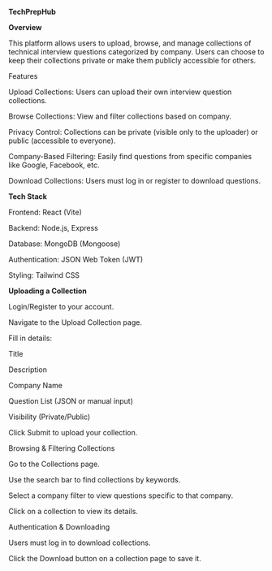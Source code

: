 **TechPrepHub**

**Overview**

This platform allows users to upload, browse, and manage collections of technical interview questions categorized by company. Users can choose to keep their collections private or make them publicly accessible for others.

Features

Upload Collections: Users can upload their own interview question collections.

Browse Collections: View and filter collections based on company.

Privacy Control: Collections can be private (visible only to the uploader) or public (accessible to everyone).

Company-Based Filtering: Easily find questions from specific companies like Google, Facebook, etc.

Download Collections: Users must log in or register to download questions.

**Tech Stack**

Frontend: React (Vite)

Backend: Node.js, Express

Database: MongoDB (Mongoose)

Authentication: JSON Web Token (JWT)

Styling: Tailwind CSS

**Uploading a Collection**

Login/Register to your account.

Navigate to the Upload Collection page.

Fill in details:

Title

Description

Company Name

Question List (JSON or manual input)

Visibility (Private/Public)

Click Submit to upload your collection.

Browsing & Filtering Collections

Go to the Collections page.

Use the search bar to find collections by keywords.

Select a company filter to view questions specific to that company.

Click on a collection to view its details.

Authentication & Downloading

Users must log in to download collections.

Click the Download button on a collection page to save it.
